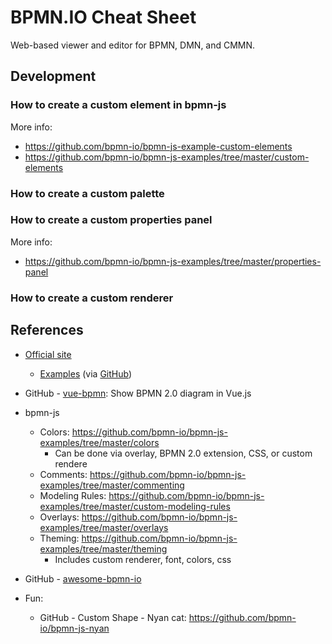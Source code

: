 # BPMN.IO Cheat Sheet
Web-based viewer and editor for BPMN, DMN, and CMMN.



## Development

### How to create a custom element in bpmn-js


More info:
- https://github.com/bpmn-io/bpmn-js-example-custom-elements
- https://github.com/bpmn-io/bpmn-js-examples/tree/master/custom-elements

### How to create a custom palette

### How to create a custom properties panel

More info:
- https://github.com/bpmn-io/bpmn-js-examples/tree/master/properties-panel

### How to create a custom renderer




## References
- [Official site](https://bpmn.io/)
    - [Examples](https://bpmn.io/toolkit/bpmn-js/examples/) (via [GitHub](https://github.com/bpmn-io/bpmn-js-examples))
- GitHub - [vue-bpmn](https://github.com/bpmn-io/vue-bpmn): Show BPMN 2.0 diagram in Vue.js
- bpmn-js
    - Colors: https://github.com/bpmn-io/bpmn-js-examples/tree/master/colors
         - Can be done via overlay, BPMN 2.0 extension, CSS, or custom rendere
    - Comments: https://github.com/bpmn-io/bpmn-js-examples/tree/master/commenting
    - Modeling Rules: https://github.com/bpmn-io/bpmn-js-examples/tree/master/custom-modeling-rules
    - Overlays: https://github.com/bpmn-io/bpmn-js-examples/tree/master/overlays
    - Theming: https://github.com/bpmn-io/bpmn-js-examples/tree/master/theming
        - Includes custom renderer, font, colors, css
- GitHub - [awesome-bpmn-io](https://github.com/bpmn-io/awesome-bpmn-io)

- Fun:
    - GitHub - Custom Shape - Nyan cat: https://github.com/bpmn-io/bpmn-js-nyan
